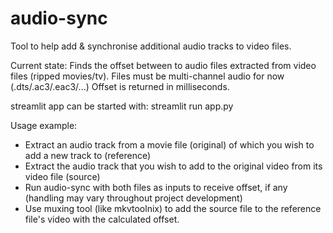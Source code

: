 # audio-sync
Tool to help add &amp; synchronise additional audio tracks to video files.

Current state: Finds the offset between to audio files extracted from video files (ripped movies/tv). Files must be multi-channel audio for now (.dts/.ac3/.eac3/...)
Offset is returned in milliseconds.

streamlit app can be started with: streamlit run app.py

Usage example:
* Extract an audio track from a movie file (original) of which you wish to add a new track to (reference)
* Extract the audio track that you wish to add to the original video from its video file (source)
* Run audio-sync with both files as inputs to receive offset, if any (handling may vary throughout project development)
* Use muxing tool (like mkvtoolnix) to add the source file to the reference file's video with the calculated offset.
